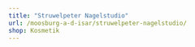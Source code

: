 ```yaml
---
title: "Struwelpeter Nagelstudio"
url: /moosburg-a-d-isar/struwelpeter-nagelstudio/
shop: Kosmetik
---
```

